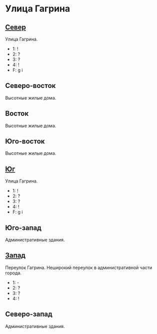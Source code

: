 # Улица Гагрина

## [Север](./520100.md)

Улица Гагрина.

* 1:    !
* 2:    ?
* 3:    ?
* 4:    !
* F:    g   i

## Северо-восток

Высотные жилые дома.

## Восток

Высотные жилые дома.

## Юго-восток

Высотные жилые дома.

## [Юг](./520110.md)

Улица Гагрина.

* 1:    !
* 2:    ?
* 3:    ?
* 4:    !
* F:    g   i

## Юго-запад

Административные здания.

## [Запад](./510105.md)

Переулок Гагрина.
Неширокий переулок в административной части города.

* 1:    -
* 2:    ?
* 3:    ?
* 4:    !

## Северо-запад

Административные здания.
